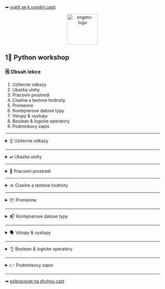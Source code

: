 ➡ [vratit se k uvodni casti](https://github.com/Bralor/python-workshop/tree/master)

<p align="center">
  <img alt="engeto-logo" width="100px" src="https://engeto.cz/wp-content/uploads/2019/01/engeto-square.png" />
</p>

## 1⃣ Python workshop
### 🗒  Obsah lekce
1. Uzitecne odkazy
2. Ukazka ulohy
3. Pracovni prostredi
4. Ciselne a textove hodnoty
5. Promenne
6. Kontejnerove datove typy
7. Vstupy & vystupy
8. Boolean & logicke operatory
9. Podminkovy zapis

---

<details>
  <summary>☝  Uzitecne odkazy</summary>

  #### 🗒 Dulezite odkazy
  - [Repl.it](https://repl.it/)
  - [Engeto.com](https://engeto.com/cs/)
  - [Python Academy, Git](https://engeto.com/cs/kurz/git-zaklady-pro-uzivatele/lekce)
  - [Python Academy, zaciname!](https://engeto.com/cs/kurz/python-academy/studium/SpmtH-mVRY6zPL9alhruMQ/home-set-up/basics-of-command-line)
  - [Python, dokumentace zabudovanych funkci](https://docs.python.org/3/library/functions.html)

</details>

---

<details>
  <summary>⏯  Ukazka ulohy</summary>

  1. ✌  [Stahnete si cely repozitar jako **zip**](https://github.com/Bralor/python-workshop/archive/mh-dev.zip)
  2. 💪 Presunte se ke stazenemu souboru
  3. 🙏 Spustte soubor **materials/01_introduction/destinatio.py** v PyCharm
  4. 🐍 Spustte program pomoci klaves **ctrl+shift+F10**
  5. 🎥 Zkousejte!

</details>

---

<details>
  <summary>🔨 Pracovni prostredi</summary>

  #### ⚒ Jak pracovat s Pythonem
  1. ⏯ [PyCharm community edition](https://www.jetbrains.com/help/pycharm/quick-start-guide.html)
  2. ➕ Klikneme na novy projekt
  3. 🏘 Vybereme adresar **python_akademie**, vybere interpreta Pythonu (3.8+)
  4. 📁 Vytvorime adresar pro druhou lekci **lekce02**
  5. 🐍 Vytvorime novy soubor **prvni_pokus** (pripona `.py`)
  6. ✏  Na prvni radek napiseme `print("Muj prvni lokalni Python soubor!")`
  7. 🏃 Klikneme pravym tlacitkem mysi na zalozku se jmenem souboru a spustime ho
  8. 👇 Na spodu se vysune karta s dokoncenym interpretovanim naseho zapisu.

</details>

---

<details>
  <summary>🔜 Ciselne a textove hodnoty</summary>

<details>
  <summary>🔢 Cela cisla</summary>

  #### ☝ K zapamatovani (integers)
  ```python
  100 + 200  # 300
  300 - 100  # 200
  type(1234) # overeni
  ```
---

</details>

<details>
  <summary>💲 Desetinna cisla</summary>

  #### ☝  K zapamatovani (floats)
  **Pozor!** Desetinnym oddelovacem je tecka. Carka slouzi k jinym ucelum.
  ```python
  0.1 + 0.3  # 0.4
  type(0.4)  # overeni
  ```
  **Plovouci radova carka** nektera desetinna cisla nemaji odpovidajici
  binarni tvar. Proto jsou ulozena jako priblizne hodnoty.
  ```python
  0.1 + 0.2  # 0.30000000000000004
  type(0.3)  # overeni
  ```
---

</details>

<details>
  <summary>💹 Aritmeticke operace</summary>

  #### ☝ K zapamatovani
  ```python
  10 + 5    # 15
  10 - 5    # 5
  10 * 5    # 50
  10 / 5    # 2.0 (?)
  10 // 3   # celociselne deleni
  10 % 3    # ziskani zbytku po deleni
  10 ** 3   # umocnovani
  ```
---

</details>

<details>
  <summary>🔡 Textove hodnoty</summary>

  #### 🆎 Retezce(strings)
  Ruzne dlouhe uskupeni znaku (cisla, pismena, specialni symboly), ohranicene
  uvozovkami:
  1. `'Matous'` jednoduche uvozovky
  2. `"Matous"` dvojite uvozovky
  3. `"""Matous"""` trojite uvozovky (take `'''Matous'''`)

  ```python
  "Matous Holinka"  # <class 'str'>
  '1234566789'      # <class 'str'>
  "!@#$%%^&*"       # <class 'str'>
  '''Matous
  Holinka'''        # 'Matous\nHolinka'
  ```
---

</details>

<details>
  <summary>🔁 Prevadeni</summary>

  #### 🔀 Z retezce na cislo
  ```python
  2 + 2         # 4
  "2" + "2"     # '22'
  type("2")          # <class 'str'>
  type(int("2"))     # <class 'int'>
  ```
  **Nektere datove typy neni mozne prevest!**

</details>

</details>

---

<details>
  <summary>📦 Promenne</summary>

  #### ☝ K zapamatovani
  - promenne jsou v podstate symbolicke odkazy
  - v pameti odkazuji na konkretni objekt
  - potrebne pokud chceme hodnotu opakovane pouzivat
  - v Pythonu muzeme prepisovat typ hodnoty

  #### 📺 Zapis
  ```python
  jmeno_promenne = "hodnota_promenne"
  ```
  **Pozor!** Jista [pravidla](https://easycodebook.com/python-variable-names-and-naming-rules/)
  musime dodrzet i pri vytvareni jmen promennych.

  ```python
  MESTO = 'Praha'     # <class 'str'>
  MNOZSTVI = 2        # <class 'int'>
  CENA = 1000.5       # <class 'float'>
  ```
  [**Odkaz**](https://repl.it/@JustBraloR/variables#main.py) pro spusteni

</details>

---

<details>
  <summary>📬 Kontejnerove datove typy</summary>

<details>
  <summary>📑 Seznam</summary>

  #### ☝ K zapamatovani (list)
  - tvoreny hranatymi zavorkami
  - udaje oddelene _carkou_ (ucel carky je tedy datovy oddelovac)
  - muzeme pridavat a odebirat udaje (_zmenitelna_ posloupnost)
  - udaje maji dane _poradi_
  - muze obsahovat retezec, cela cisla, desetinna cisla i jine seznamy
  - muzeme _indexovat_

  #### ❓ Jak vypada seznam
  ```python
  jmeno_seznamu = ["udaj_1", "udaj_2", "udaj_3", "udaj_4"]
  ```

  #### 🔝 Nas prvni seznam
  **Konstanta** obsahuje mesta, ktere budeme pouzivat v prvni uloze:
  ```python
  MESTA = ["Praha", "Viden", "Olomouc", "Svitavy", "Zlin", "Ostrava"]
  type(MESTA)
  ```
  Indexovani umoznuje najit hodnotu pomoci jejiho indexu:
  ```python
  MESTA[0]      # vrati udaj s indexem 0 (prvni hodnotu v zavorkach)
  MESTA[-1]     # vrati udaj s indexem -1 (posledni hodnota)
  MESTA[1]      # vrati udaj s indexem 1 (druha hodnota)
  ```
  [**Odkaz**](https://repl.it/@JustBraloR/listindexing#main.py) pro spusteni

---

</details>

<details>
  <summary> 🤕 Ntice</summary>

  #### ☝ K zapamatovani (tuple)
  - tvoreny kulatymi zavorkami
  - udaje oddelene _carkou_ (ucel carky je tedy datovy oddelovac)
  - **nemuzeme** pridavat a odebirat udaje (_nezmenitelna_ posloupnost)
  - udaje maji dane _poradi_
  - muze obsahovat retezec, cela cisla, desetinna cisla, seznamy a ntice
  - muzeme _indexovat_

  #### ❓ Jak vypada ntice
  ```python
  jmeno_tuplu = ("udaj_1", "udaj_2", "udaj_3", "udaj_4")
  ```

  #### 🔝 Nas prvni tupl
  **Konstanta** obsahuje ceny imaginarniho jizdneho:
  ```python
  CENY = (150, 200, 120, 120, 100, 180)
  type(CENY)
  ```
  Indexovani umoznuje najit hodnotu pomoci jejiho indexu:
  ```python
  CENY[0]       # vrati udaj s indexem 0 (prvni hodnotu v zavorkach)
  CENY[-1]      # vrati udaj s indexem -1 (posledni hodnota)
  CENY[1]       # vrati udaj s indexem 1 (druha hodnota)
  ```
  [**Odkaz**](https://repl.it/@JustBraloR/tupleindexing#main.py) pro spusteni

</details>

</details>

---


<details>
  <summary>🗣 Vstupy & vystupy</summary>

<details>
  <summary>👋 Nejprve uvod</summary>

  #### 🛠 S cim budeme pracovat
  Nejprve potrebujeme promenne:
  ```python
  #!/usr/bin/python3
  """Lekce #01 - Uvod do programovani, Destinatio"""

  AKT_ROK = 2020
  SLEVY = ("Olomouc", "Svitavy")
  CENY = (150, 200, 120, 120, 100, 180)
  ODDELOVAC = "==================================="
  MESTA = ["Praha", "Viden", "Olomouc", "Svitavy", "Zlin", "Ostrava"]
  ```

  #### 🖨  Vypiseme pozdrav
  Pomoci zabudovane funkce `print`, pozdravime uzivatele:
  ```python
  print("VITEJTE U NASI APLIKACE DESTINATIO!")  # I. varianta

  pozdrav = "VITEJTE U NASI APLIKACE DESTINATIO!"
  print(pozdrav)  # II. varianta
  ```

  #### 🖌 Oddelime text
  ```python
  print("VITEJTE U NASI APLIKACE DESTINATIO!")  # I. varianta
  print(ODDELOVAC)
  ```

  #### 📋 Zobrazime nabidku
  Nakopirujeme nabidku a opet oddelime:
  ```python
  print(
  """
  1 - Praha   | 150
  2 - Viden   | 200
  3 - Olomouc | 120
  4 - Svitavy | 120
  5 - Zlin    | 100
  6 - Ostrava | 180
  """
  )
  print(ODDELOVAC)
  ```
---

</details>

<details>
  <summary>✍ Zapiseme udaje</summary>

  #### ☺ Jak ulozit vstupy
  Pomoci dalsi funkce, `input`, muzeme udaje do naseho programu ulozit:
  ```python
  jmeno = input("ZAPIS SVOJE JMENO:")
  print(jmeno, type(jmeno))
  ```
  [**Odkaz**](https://repl.it/@JustBraloR/input#main.py) pro spusteni

  #### ☝ Jake udaje
  1. vyber lokality
  2. jmeno
  3. prijmeni
  4. rok narozeni
  5. e-mail
  6. heslo

  ```python
  cislo_lokality = int(input("VYBERTE CISLO LOKALITY: "))
  jmeno = input("JMENO: ")
  prijmeni = input("PRIJMENI: ")
  rok_narozeni = int(input("ROK NAROZENI: "))
  email = input("EMAIL: ")
  heslo = input("HESLO: ")
  print(ODDELOVAC)
  ```
---
</details>

<details>
  <summary>📤 Propojeni vstupu a hodnot</summary>

  #### 🕹 Vyber lokalit
  Chceme propojit promennou `cislo_lokality` a nase `MESTA`:
  ```python
  MESTA = ["Praha", "Viden", "Olomouc", "Svitavy", "Zlin", "Ostrava"]
  MESTA[0]  # "Praha"
  MESTA[1]  # "Viden"

  vyber_1 = 0
  vyber_2 = 1
  ```

  #### ➕ Zapojeni vstupu
  ```python
  destinace = MESTA[cislo_lokality - 1]
  cena = CENY[cislo_lokality - 1]
  ```

</details>

<details>
  <summary>👥 Vystup programu</summary>

  #### 😧 Spojovani(concatenation)
  Ve funkci `print` budeme kombinovat retezce a hodnoty z promennych:
  ```python
  print("DESTINACE: " + destinace)
  ```

  #### 📎 Vice vystupu
  Funkce `print` umoznuje vypsat vice udaju:
  ```python
  print("DEKUJI, ", jmeno, "JIZDENKU POSLEME NA EMAIL: ", email)
  ```

  #### ⏩ F-string formatovani
  ```python
  print(f"CENA(cil: {destinace}): {cena}")
  ```

</details>

</details>

---

<details>
  <summary> 👌 Boolean & logicke operatory</summary>

<details>
  <summary>📘 Datovy typ boolean</summary>

  #### ☝ K zapamatovani (boolean)
  - specialni datovy typ spadajici pod _integer_
  - ciselne hodnoty **1** a **0**
  - hodnoty **True** a **False**
  - pomahaji resit, jestli je podminka/metoda pravdiva nebo neni

  #### ❓ Jak vypada boolean
  ```python
  jmeno_promenne = True
  ```

  #### 🔎 Co je vsechno pravda (v Pythonu)
  Funkce `bool` nam pomuze zjistovat, co je ci neni pravdive:
  ```python
  bool(1 < 3)   # True
  bool(1 < -3)  # False
  ```
  **Pozor!** Funkce `bool` muze vratit boolean hodnotu i u hodnot, u kterych
  bychom je necekali:
  ```python
  bool(2)           # True
  bool("Matous")    # True
  bool("")          # False
  bool(" ")         # True
  bool([])          # False
  bool([" "])       # True
  ```
  [**Odkaz**](https://repl.it/@JustBraloR/bool#main.py) pro spusteni

---

</details>

<details>
  <summary>📍 Logicke operatory</summary>

  #### 💻 Vypis logickych operatoru
  S boolean hodnotami souvisi pouziti logickych operatoru:
  1. `and`
  2. `or`
  3. `not`
  ```python
  bool(True and True)       # True
  bool(True and False)      # False
  bool(False and False)     # False
  bool(not True)            # False

  bool(True or True)        # True
  bool(True or False)       # True
  bool(False or True)       # True
  bool(False or False)      # False
  ```
  [**Odkaz**](https://repl.it/@JustBraloR/logicaloperators-1#main.py) pro spusteni
</details>

</details>

---

<details>
  <summary>👉 Podminkovy zapis</summary>

<details>
  <summary>⚙  Obecny zapis</summary>

  #### ☝ K zapamatovani (conditional statement)
  1. `if` klicovy vyraz
  2. `bool()` overovany vyraz
  3. `:` zahlavi zakoncene dvojteckou
  4. odsazeny odstavec instrukci
  5. `else` podminkovou vetev
  6. `elif` podminkovou vetev

  #### 🎨 Jak vypada podminkovy zapis
  ```python
  X = 10_000  # u 'int' muzeme oddelit cislice podtrzitkem
  Y = 15_000

  if X < Y:
      print("Ano, to je pravda!")
  else:
      print("Ne, toto neni pravda!")
  ```
  [**Odkaz**](https://repl.it/@JustBraloR/conditionalstatement#main.py) pro spusteni

  **control-flow** ve vzoru vyse je jednoduchy podminkovy zapis slozeny
  z dvou moznych scenaru.

---

</details>

<details>
  <summary>🔢 Platne cislo lokality</summary>

  #### 📺 Prvni podminka
  ```python
  if cislo_lokality > 0 or cislo_lokality < 6:
    # pocitame cenu
  else:
    # ukoncime
  ```

  #### ↔ Delka objektu
  Pomoci funkce `len` muzeme zjistit delku objektu:
  ```python
  PISMENA = ["a", "b", "c"]; len(PISMENA) # 3
  JMENO = "Matous"; len(JMENO)            # 6
  ```
  [**Odkaz**](https://repl.it/@JustBraloR/len#main.py) pro spusteni

  #### ⏹ Ukonceni programu
  Pro ukonceni beziciho programu mame tyto moznosti:
  1. `exit()`
  2. `quit()`
  3. `sys.exit()`/`os._exit()`

  **Pozor!** `exit`/`quit` funkce ukazuji na stejny objekt
  **Varianta 3** vice se dozvime az v lekci o modulech v Pythonu

  #### 🔁 Opravime prvni podminku
  ```python
  cislo_lokality = int(input("VYBERTE CISLO LOKALITY: "))

  if 0 < cislo_lokality < len(MESTA):
      destinace = MESTA[cislo_lokality - 1]
      cena = CENY[cislo_lokality - 1]
      print(f"DESTINACE: {destinace}")
      print(ODDELOVAC)
  else:
      print("VAMI VYBRANE CISLO NENI V NABIDCE, UKONCUJI..")
      quit()
  ```
---

</details>

<details>
  <summary>💰 Vypocet ceny po sleve</summary>

  #### 💁 Overeni clenstvi
  V podstate se ptame, jestli je nejaky udaj soucasti konkretni sekvence:
  ```python
  JMENA = ("Marek", "Lukas", "Jan")

  bool("Marek" in JMENA)  # True
  bool("Tomas" in JMENA)  # False
  ```
  [**Odkaz**](https://repl.it/@JustBraloR/membershiptesting#main.py) pro spusteni

  #### 🆕 Nova cena
  Pokud je cilova lokalita mezi zlevnenymi, vypocitej novou cenu:
  ```python
  if destinace in SLEVY:
      cena_po_sleve = 0.75 * cena
      print("ZISKAVATE 25% SLEVU!")
  else:
      cena_po_sleve = cena
  ```
---

</details>

<details>
  <summary>📛 Spravne jmeno a prijmeni</summary>

  #### 🥅 Nas cil
  Potrebujeme overit, jestli promenne `jmeno` a `prijmeni` obsahuji pouze
  symboly pismen.

  #### 🖱  Metody retezcu
  Datove typy maji uzitecne pomucky pro efektivnejsi praci s nimi:
  1. `isalpha` - vrati `True` pokud jsou vsechny znaky pismena, jinak `False`
  2. `isnumeric` - vrati `True` pokud jsou vsechny znaky cislice, jinak `False`
  ```python
  help(str)  # napoveda pro retezce v ramci interpretu
  ```

  #### 💡 Overeni udaju
  ```python
  jmeno = input("JMENO: ")
  prijmeni = input("PRIJMENI: ")

  if jmeno.isalpha() and prijmeni.isalpha():
      print(f"JMENO: {jmeno}, PRIJMENI: {prijmeni}")
      print(ODDELOVAC)
  else:
      print("JMENO A PRIJMENI MUSI OBSAHOVAT POUZE PISMENA, UKONCUJI..")
      quit()
  ```
---

</details>

<details>
  <summary>👶 Overeni veku uzivatele</summary>

  #### 🥅 Nas cil
  Jen uzivatele starsi 18ti let mohou pouzivat nasi aplikaci. Ostatnim omezime
  pristup.

  #### 🖱 Metody retezcu
  ```python
  vek = int(input("ROK NAROZENI: "))

  if (AKT_ROK - vek) >= 18:
      print("POKRACUJI..")
      print(ODDELOVAC)
  else:
      print("NASE SLUZBY MOHOU VYUZIVAT POUZE OSOBY STARSI 18 LET, UKONCUJI..")
      quit()
  ```
---

</details>

<details>
  <summary>📮 Overeni emailu uzivatele</summary>

  #### 🥅 Nas cil
  Mailovou adresu overime pomoci dvou kriterii:
  1. Obsahuje znak `@`
  2. Obsahuje `.cz` (TLD)

  #### 🏫 Spojeni dvou podminek
  ```python
  email = input("EMAIL: ")

  if "@" in email and ".cz" in email:
      print("EMAIL V PORADKU, POKRACUJI..")
      print(ODDELOVAC)
  else:
      print("NEPODPOROVANY FORMAT EMAILU, UKONCUJI..")
      quit()
  ```

  #### 🔪Cast retezce
  Pokud chceme ziskat jen vyrez z retezce (slicing):
  ```python
  jmeno = "Matous"

  jmeno[0:2]  # jmeno[start:stop] -> prvni 3 pismena
  jmeno[:3]   # jmeno[start:stop] -> prvni 3 pismena
  jmeno[3:]   # jmeno[start:stop] -> bez prvnich 3 pismen
  jmeno[-3:]   # jmeno[start:stop] -> posledni 3 pismena
  ```
  #### 🆕 Upravena podminka
  Overime, ze se `.cz` nachazi na poslednich 3 indexech (pomoci `==`):
  ```python
  email = input("EMAIL: ")

  if "@" in email and email[-3:] == ".cz":
      print("EMAIL V PORADKU, POKRACUJI..")
      print(ODDELOVAC)
  else:
      print("NEPODPOROVANY FORMAT EMAILU, UKONCUJI..")
      quit()
  ```
---

</details>

<details>
  <summary>🛂 Overeni hesla</summary>

  #### 🥅 Nas cil
  Heslo musi splnovat nasledujici kriteria:
  1. Je dlouhe alespon 8 znaku
  2. Obsahuje cislice
  3. Obsahuje pismena

  #### 📏 Delka
  ```python
  heslo = "panpes738";bool(len(heslo) >= 8)
  ```

  #### 🔢 Cislice
  ```python
  heslo = "12345678";heslo.isnumeric()
  ```

  #### 🔡 Pismena
  ```python
  heslo = "abcdefgh";heslo.isalpha()
  ```
  [**Odkaz**](https://repl.it/@JustBraloR/stringmethods#main.py) pro spusteni

  #### 🤼 Zkombinujeme vse
  ```python
  if len(heslo) >= 8 and not heslo.isalpha() and not heslo.isnumeric():
      # True and not False and not False
      # True and True and True -> True
      print("HESLO V PORADKU")
      print(ODDELOVAC)
      print("DESTINACE: " + destinace)
      print("DEKUJEME,", jmeno, "JIZDENKU POSLEME NA EMAIL:", email)
      print(f"CENA (CIL: {destinace}): {cena}")
  else:
      # True and not True and not False
      # True and False and True -> False
      print(
          """TVOJE HESLO JE SPATNE ZADANE:
      1. MUSI OBSAHOVAT ALESPON 8 ZNAKU
      2. MUSI OBSAHOVAT PISMENA
      3. MUSI OBSAHOVAT CISLICE
      """
      )
  ```

</details>

</details>

---

➡ [pokracovat na druhou cast](https://github.com/Bralor/python-workshop/tree/master/materials/02_dicts_and_sets)

